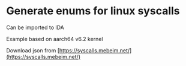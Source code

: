 # Generate enums for linux syscalls
Can be imported to IDA

Example based on aarch64 v6.2 kernel

Download json from [https://syscalls.mebeim.net/](https://syscalls.mebeim.net/)

